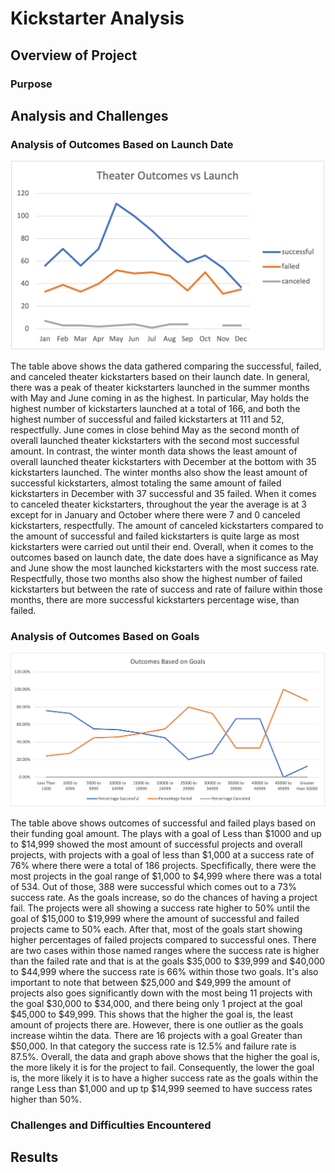 # Kickstarter Analysis
## Overview of Project  
### Purpose

## Analysis and Challenges
### Analysis of Outcomes Based on Launch Date
![This is an image](https://github.com/belennlopezvega/kickstarter-analysis/blob/main/Theater_Outcomes_vs_Launch.png)

The table above shows the data gathered comparing the successful, failed, and canceled theater kickstarters based on their launch date. In general, there was a peak of theater kickstarters launched in the summer months with May and June coming in as the highest. In particular, May holds the highest number of kickstarters launched at a total of 166, and both the highest number of successful and failed kickstarters at 111 and 52, respectfully. June comes in close behind May as the second month of overall launched theater kickstarters with the second most successful amount. In contrast, the winter month data shows the least amount of overall launched theater kickstarters with December at the bottom with 35 kickstarters launched. The winter months also show the least amount of successful kickstarters, almost totaling the same amount of failed kickstarters in December with 37 successful and 35 failed. When it comes to canceled theater kickstarters, throughout the year the average is at 3 except for in January and October where there were 7 and 0 canceled kickstarters, respectfully. The amount of canceled kickstarters compared to the amount of successful and failed kickstarters is quite large as most kickstarters were carried out until their end. Overall, when it comes to the outcomes based on launch date, the date does have a significance as May and June show the most launched kickstarters with the most success rate. Respectfully, those two months also show the highest number of failed kickstarters but between the rate of success and rate of failure within those months, there are more successful kickstarters percentage wise, than failed.

### Analysis of Outcomes Based on Goals
![This is an image](https://github.com/belennlopezvega/kickstarter-analysis/blob/main/Outcomes_vs_Goals.png)

The table above shows outcomes of successful and failed plays based on their funding goal amount. The plays with a goal of Less than $1000 and up to $14,999 showed the most amount of successful projects and overall projects, with projects with a goal of less than $1,000 at a success rate of 76% where there were a total of 186 projects. Specfifically, there were the most projects in the goal range of $1,000 to $4,999 where there was a total of 534. Out of those, 388 were successful which comes out to a 73% success rate.  As the goals increase, so do the chances of having a project fail. The projects were all showing a success rate higher to 50% until the goal of $15,000 to $19,999 where the amount of successful and failed projects came to 50% each. After that, most of the goals start showing higher percentages of failed projects compared to successful ones. There are two cases within those named ranges where the success rate is higher than the failed rate and that is at the goals $35,000 to $39,999 and $40,000 to $44,999 where the success rate is 66% within those two goals. It's also important to note that between $25,000 and $49,999 the amount of projects also goes significantly down with the most being 11 projects with the goal $30,000 to $34,000, and there being only 1 project at the goal $45,000 to $49,999. This shows that the higher the goal is, the least amount of projects there are. However, there is one outlier as the goals increase wihtin the data. There are 16 projects with a goal Greater than $50,000. In that category the success rate is 12.5% and failure rate is 87.5%. Overall, the data and graph above shows that the higher the goal is, the more likely it is for the project to fail. Consequently, the lower the goal is, the more likely it is to have a higher success rate as the goals within the range Less than $1,000 and up tp $14,999 seemed to have success rates higher than 50%. 

### Challenges and Difficulties Encountered
## Results
